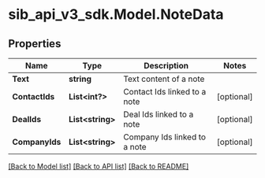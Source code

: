 # sib_api_v3_sdk.Model.NoteData
## Properties

Name | Type | Description | Notes
------------ | ------------- | ------------- | -------------
**Text** | **string** | Text content of a note | 
**ContactIds** | **List&lt;int?&gt;** | Contact Ids linked to a note | [optional] 
**DealIds** | **List&lt;string&gt;** | Deal Ids linked to a note | [optional] 
**CompanyIds** | **List&lt;string&gt;** | Company Ids linked to a note | [optional] 

[[Back to Model list]](../README.md#documentation-for-models) [[Back to API list]](../README.md#documentation-for-api-endpoints) [[Back to README]](../README.md)

